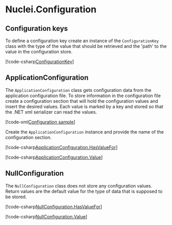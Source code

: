 
# Nuclei.Configuration


## Configuration keys

To define a configuration key create an instance of the `ConfigurationKey` class with the type of the value that should be retrieved and the 'path' to the value in the
configuration store.

[!code-csharp[ConfigurationKey](..\..\Nuclei.Configuration.Samples\ApplicationConfigurationSample.cs?range=19)]

## ApplicationConfiguration

The `ApplicationConfiguration` class gets configuration data from the application configuration file. To store information in the configuration file create
a configuration section that will hold the configuration values and insert the desired values. Each value is marked by a key and stored so that the
.NET xml serializer can read the values.

[!code-xml[Configuration sample](..\..\Nuclei.Configuration.Samples\app.config)]

Create the `ApplicationConfiguration` instance and provide the name of the configuration section.

[!code-csharp[ApplicationConfiguration.HasValueFor](..\..\Nuclei.Configuration.Samples\ApplicationConfigurationSample.cs?range=19-22)]

[!code-csharp[ApplicationConfiguration.Value](..\..\Nuclei.Configuration.Samples\ApplicationConfigurationSample.cs?range=32-35)]


## NullConfiguration

The `NullConfiguration` class does not store any configuration values. Return values are the default value for the type of data that is supposed to be stored.

[!code-csharp[NullConfiguration.HasValueFor](..\..\Nuclei.Configuration.Samples\NullConfigurationSample.cs?range=18-21)]

[!code-csharp[NullConfiguration.Value](..\..\Nuclei.Configuration.Samples\NullConfigurationSample.cs?range=29-32)]

